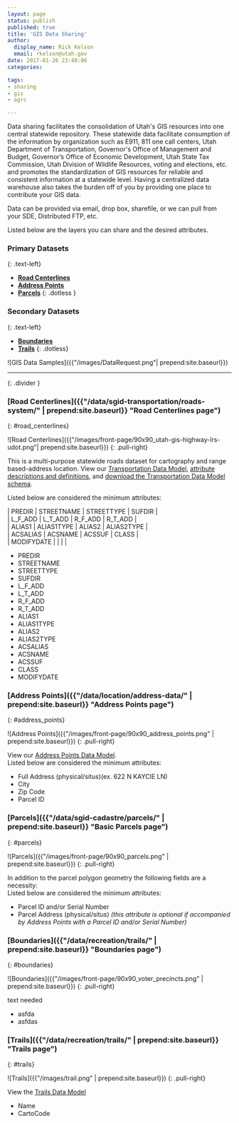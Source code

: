 ```yaml
---
layout: page
status: publish
published: true
title: 'GIS Data Sharing'
author:
  display_name: Rick Kelson
  email: rkelson@utah.gov
date: 2017-01-26 23:40:06
categories:

tags:
- sharing
- gis
- agrc

---
```


Data sharing facilitates the consolidation of Utah's GIS resources into one central statewide repository. These statewide data facilitate consumption of the information by organization such as E911, 811 one call centers, Utah Department of Transportation, Governor's Office of Management and Budget, Governor’s Office of Economic Development, Utah State Tax Commission, Utah Division of Wildlife Resources, voting and elections, etc. and promotes the standardization of GIS resources for reliable and consistent information at a statewide level. Having a centralized data warehouse also takes the burden off of you by providing one place to contribute your GIS data.

Data can be provided via email, drop box, sharefile, or we can pull from your SDE, Distributed FTP, etc. 

Listed below are the layers you can share and the desired attributes.

### **Primary Datasets**
{: .text-left}

- [**Road Centerlines**](#road_centerlines)  
- [**Address Points**](#address_points)  
- [**Parcels**](#parcels)
{: .dotless }

### **Secondary Datasets**
{: .text-left}

- [**Boundaries**](#boundaries)  
- [**Trails**](#trails)
{: .dotless}

![GIS Data Samples]({{"/images/DataRequest.png"| prepend:site.baseurl}})

---
{: .divider }

### [**Road Centerlines**]({{"/data/sgid-transportation/roads-system/" | prepend:site.baseurl}} "Road Centerlines page")  
{: #road_centerlines}

![Road Centerlines]({{"/images/front-page/90x90_utah-gis-highway-lrs-udot.png"| prepend:site.baseurl}})
{: .pull-right}

This is a multi-purpose statewide roads dataset for cartography and range based-address location. View our
[Transportation Data Model](https://drive.google.com/file/d/0Bz18jufMWioiU25icDNoQWlJa2M/view),
[attribute descriptions and definitions](https://docs.google.com/document/d/1ojjqCa1Z6IG6Wj0oAbZatoYsmbKzO9XwdD88-kqm-zQ/edit),
and [download the Transportation Data Model schema](ftp://ftp.agrc.utah.gov/UtahSGID_Vector/UTM12_NAD83/TRANSPORTATION/UnpackagedData/Roads/_Statewide/UtahRoadsDataSchema/UtahRoadsDataSchema_gdb.zip).  

Listed below are considered the minimum attributes:

| PREDIR | STREETNAME | STREETTYPE | SUFDIR |  
| L_F_ADD | L_T_ADD | R_F_ADD | R_T_ADD |  
| ALIAS1 | ALIAS1TYPE | ALIAS2 | ALIAS2TYPE |  
| ACSALIAS | ACSNAME | ACSSUF | CLASS |  
| MODIFYDATE | | | |

- PREDIR
- STREETNAME
- STREETTYPE
- SUFDIR
- L_F_ADD
- L_T_ADD
- R_F_ADD
- R_T_ADD
- ALIAS1
- ALIAS1TYPE
- ALIAS2
- ALIAS2TYPE
- ACSALIAS
- ACSNAME
- ACSSUF
- CLASS
- MODIFYDATE

### [**Address Points**]({{"/data/location/address-data/" | prepend:site.baseurl}} "Address Points page")  
{: #address_points}

![Address Points]({{"/images/front-page/90x90_address_points.png" | prepend:site.baseurl}})
{: .pull-right}

View our
[Address Points Data Model](https://docs.google.com/document/d/1eTgknNbA0UNXnyMDR5q9gFAm0-XtNYQpLLYPSZtCLTU/edit?usp=sharing).  
Listed below are considered the minimum attributes:  
- Full Address (physical/situs)(ex. 622 N KAYCIE LN)
- City
- Zip Code
- Parcel ID

### [**Parcels**]({{"/data/sgid-cadastre/parcels/" | prepend:site.baseurl}} "Basic Parcels page")  
{: #parcels}

![Parcels]({{"/images/front-page/90x90_parcels.png" | prepend:site.baseurl}})
{: .pull-right}

In addition to the parcel polygon geometry the following fields are a necessity:  
Listed below are considered the minimum attributes:  
- Parcel ID and/or Serial Number
- Parcel Address (physical/situs)  _(this attribute is optional if accompanied by Address Points with a Parcel ID and/or Serial Number)_


### [**Boundaries**]({{"/data/recreation/trails/" | prepend:site.baseurl}} "Boundaries page")  
{: #boundaries}

![Boundaries]({{"/images/front-page/90x90_voter_precincts.png" | prepend:site.baseurl}})
{: .pull-right}

text needed

- asfda
- asfdas


### [**Trails**]({{"/data/recreation/trails/" | prepend:site.baseurl}} "Trails page")  
{: #trails}

![Trails]({{"/images/trail.png" | prepend:site.baseurl}})
{: .pull-right}

 View the [Trails Data Model](https://docs.google.com/spreadsheets/d/1OPGKmRrLYUBr9qO9EtbX6AwcRla82xMvc-BDr26ia9k/edit#gid=0)

- Name
- CartoCode
 
